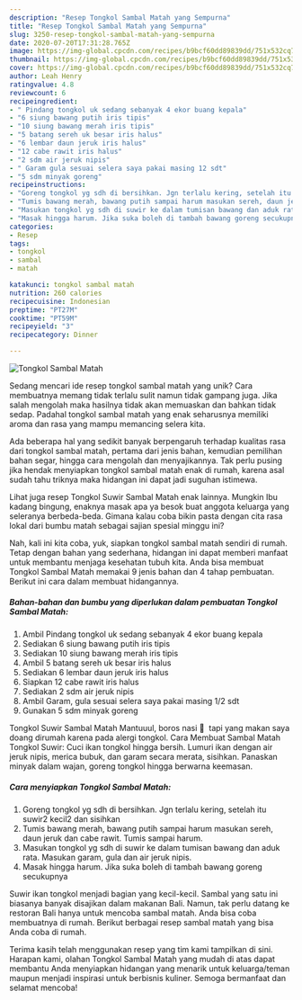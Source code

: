 ```yaml
---
description: "Resep Tongkol Sambal Matah yang Sempurna"
title: "Resep Tongkol Sambal Matah yang Sempurna"
slug: 3250-resep-tongkol-sambal-matah-yang-sempurna
date: 2020-07-20T17:31:28.765Z
image: https://img-global.cpcdn.com/recipes/b9bcf60dd89839dd/751x532cq70/tongkol-sambal-matah-foto-resep-utama.jpg
thumbnail: https://img-global.cpcdn.com/recipes/b9bcf60dd89839dd/751x532cq70/tongkol-sambal-matah-foto-resep-utama.jpg
cover: https://img-global.cpcdn.com/recipes/b9bcf60dd89839dd/751x532cq70/tongkol-sambal-matah-foto-resep-utama.jpg
author: Leah Henry
ratingvalue: 4.8
reviewcount: 6
recipeingredient:
- " Pindang tongkol uk sedang sebanyak 4 ekor buang kepala"
- "6 siung bawang putih iris tipis"
- "10 siung bawang merah iris tipis"
- "5 batang sereh uk besar iris halus"
- "6 lembar daun jeruk iris halus"
- "12 cabe rawit iris halus"
- "2 sdm air jeruk nipis"
- " Garam gula sesuai selera saya pakai masing 12 sdt"
- "5 sdm minyak goreng"
recipeinstructions:
- "Goreng tongkol yg sdh di bersihkan. Jgn terlalu kering, setelah itu suwir2 kecil2 dan sisihkan"
- "Tumis bawang merah, bawang putih sampai harum masukan sereh, daun jeruk dan cabe rawit. Tumis sampai harum."
- "Masukan tongkol yg sdh di suwir ke dalam tumisan bawang dan aduk rata. Masukan garam, gula dan air jeruk nipis."
- "Masak hingga harum. Jika suka boleh di tambah bawang goreng secukupnya"
categories:
- Resep
tags:
- tongkol
- sambal
- matah

katakunci: tongkol sambal matah 
nutrition: 260 calories
recipecuisine: Indonesian
preptime: "PT27M"
cooktime: "PT59M"
recipeyield: "3"
recipecategory: Dinner

---
```



![Tongkol Sambal Matah](https://img-global.cpcdn.com/recipes/b9bcf60dd89839dd/751x532cq70/tongkol-sambal-matah-foto-resep-utama.jpg)

Sedang mencari ide resep tongkol sambal matah yang unik? Cara membuatnya memang tidak terlalu sulit namun tidak gampang juga. Jika salah mengolah maka hasilnya tidak akan memuaskan dan bahkan tidak sedap. Padahal tongkol sambal matah yang enak seharusnya memiliki aroma dan rasa yang mampu memancing selera kita.

Ada beberapa hal yang sedikit banyak berpengaruh terhadap kualitas rasa dari tongkol sambal matah, pertama dari jenis bahan, kemudian pemilihan bahan segar, hingga cara mengolah dan menyajikannya. Tak perlu pusing jika hendak menyiapkan tongkol sambal matah enak di rumah, karena asal sudah tahu triknya maka hidangan ini dapat jadi suguhan istimewa.

Lihat juga resep Tongkol Suwir Sambal Matah enak lainnya. Mungkin Ibu kadang bingung, enaknya masak apa ya besok buat anggota keluarga yang seleranya berbeda-beda. Gimana kalau coba bikin pasta dengan cita rasa lokal dari bumbu matah sebagai sajian spesial minggu ini?


Nah, kali ini kita coba, yuk, siapkan tongkol sambal matah sendiri di rumah. Tetap dengan bahan yang sederhana, hidangan ini dapat memberi manfaat untuk membantu menjaga kesehatan tubuh kita. Anda bisa membuat Tongkol Sambal Matah memakai 9 jenis bahan dan 4 tahap pembuatan. Berikut ini cara dalam membuat hidangannya.

<!--inarticleads1-->

##### Bahan-bahan dan bumbu yang diperlukan dalam pembuatan Tongkol Sambal Matah:

1. Ambil  Pindang tongkol uk sedang sebanyak 4 ekor buang kepala
1. Sediakan 6 siung bawang putih iris tipis
1. Sediakan 10 siung bawang merah iris tipis
1. Ambil 5 batang sereh uk besar iris halus
1. Sediakan 6 lembar daun jeruk iris halus
1. Siapkan 12 cabe rawit iris halus
1. Sediakan 2 sdm air jeruk nipis
1. Ambil  Garam, gula sesuai selera saya pakai masing 1/2 sdt
1. Gunakan 5 sdm minyak goreng


Tongkol Suwir Sambal Matah Mantuuul, boros nasi 🤩 ️ tapi yang makan saya doang dirumah karena pada alergi tongkol. Cara Membuat Sambal Matah Tongkol Suwir: Cuci ikan tongkol hingga bersih. Lumuri ikan dengan air jeruk nipis, merica bubuk, dan garam secara merata, sisihkan. Panaskan minyak dalam wajan, goreng tongkol hingga berwarna keemasan. 

<!--inarticleads2-->

##### Cara menyiapkan Tongkol Sambal Matah:

1. Goreng tongkol yg sdh di bersihkan. Jgn terlalu kering, setelah itu suwir2 kecil2 dan sisihkan
1. Tumis bawang merah, bawang putih sampai harum masukan sereh, daun jeruk dan cabe rawit. Tumis sampai harum.
1. Masukan tongkol yg sdh di suwir ke dalam tumisan bawang dan aduk rata. Masukan garam, gula dan air jeruk nipis.
1. Masak hingga harum. Jika suka boleh di tambah bawang goreng secukupnya


Suwir ikan tongkol menjadi bagian yang kecil-kecil. Sambal yang satu ini biasanya banyak disajikan dalam makanan Bali. Namun, tak perlu datang ke restoran Bali hanya untuk mencoba sambal matah. Anda bisa coba membuatnya di rumah. Berikut berbagai resep sambal matah yang bisa Anda coba di rumah. 

Terima kasih telah menggunakan resep yang tim kami tampilkan di sini. Harapan kami, olahan Tongkol Sambal Matah yang mudah di atas dapat membantu Anda menyiapkan hidangan yang menarik untuk keluarga/teman maupun menjadi inspirasi untuk berbisnis kuliner. Semoga bermanfaat dan selamat mencoba!

